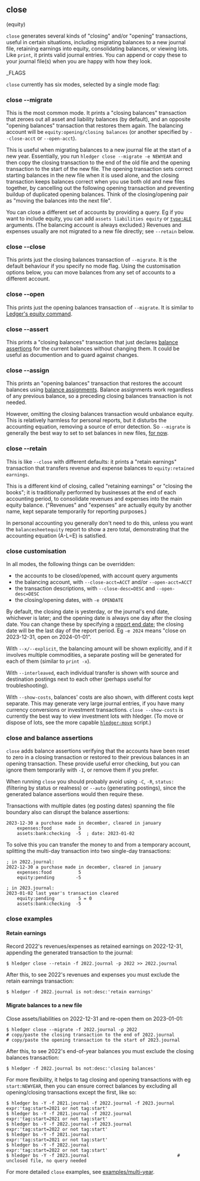 ## close

(equity)

`close` generates several kinds of "closing" and/or "opening" transactions, useful in certain situations, including
migrating balances to a new journal file, retaining earnings into equity, consolidating balances, or viewing lots.
Like `print`, it prints valid journal entries.
You can append or copy these to your journal file(s) when you are happy with how they look.

_FLAGS

<!-- related:  -->

`close` currently has six modes, selected by a single mode flag:

### close --migrate

This is the most common mode.
It prints a "closing balances" transaction that zeroes out all asset and liability balances (by default),
and an opposite "opening balances" transaction that restores them again.
The balancing account will be `equity:opening/closing balances` (or another specified by `--close-acct` or `--open-acct`).

This is useful when migrating balances to a new journal file at the start of a new year.
Essentially, you run `hledger close --migrate -e NEWYEAR`
and then copy the closing transaction to the end of the old file
and the opening transaction to the start of the new file.
The opening transaction sets correct starting balances in the new file when it is used alone,
and the closing transaction keeps balances correct when you use both old and new files together,
by cancelling out the following opening transaction and preventing buildup of duplicated opening balances.
Think of the closing/opening pair as "moving the balances into the next file".

You can close a different set of accounts by providing a query.
Eg if you want to include equity, you can add `assets liabilities equity` or [`type:ALE`](hledger.md#account-types) arguments.
(The balancing account is always excluded.)
Revenues and expenses usually are not migrated to a new file directly; see `--retain` below.

### close --close

This prints just the closing balances transaction of `--migrate`.
It is the default behaviour if you specify no mode flag.
Using the customisation options below, you can move balances from any set of accounts to a different account.

### close --open

This prints just the opening balances transaction of `--migrate`.
It is similar to [Ledger's equity command](https://ledger-cli.org/doc/ledger3.html#The-equity-command).

### close --assert

This prints a "closing balances" transaction that just declares [balance assertions](#balance-assertions)
for the current balances without changing them.
It could be useful as documention and to guard against changes.

### close --assign

This prints an "opening balances" transaction that
restores the account balances using [balance assignments](#balance-assignments).
Balance assignments work regardless of any previous balance, so a preceding closing balances transaction is not needed.

However, omitting the closing balances transaction would unbalance equity.
This is relatively harmless for personal reports, but it disturbs the accounting equation, removing a source of error detection.
So `--migrate` is generally the best way to set to set balances in new files, [for now](https://github.com/simonmichael/hledger/issues/2151).

### close --retain

This is like `--close` with different defaults:
it prints a "retain earnings" transaction that transfers revenue and expense balances to `equity:retained earnings`.

This is a different kind of closing, called "retaining earnings" or "closing the books";
it is traditionally performed by businesses at the end of each accounting period,
to consolidate revenues and expenses into the main equity balance.
("Revenues" and "expenses" are actually equity by another name, kept separate temporarily for reporting purposes.)

In personal accounting you generally don't need to do this,
unless you want the `balancesheetequity` report to show a zero total, demonstrating that the accounting equation (A-L=E) is satisfied.

### close customisation

In all modes, the following things can be overridden:

- the accounts to be closed/opened, with account query arguments
- the balancing account, with `--close-acct=ACCT` and/or `--open-acct=ACCT`
- the transaction descriptions, with `--close-desc=DESC` and `--open-desc=DESC`
- the closing/opening dates, with `-e OPENDATE`

By default, the closing date is yesterday, or the journal's end date, whichever is later;
and the opening date is always one day after the closing date.
You can change these by specifying a [report end date](#report-start--end-date);
the closing date will be the last day of the report period.
Eg `-e 2024` means "close on 2023-12-31, open on 2024-01-01".

With `--x/--explicit`, the balancing amount will be shown explicitly,
and if it involves multiple commodities, a separate posting will be generated for each of them
(similar to `print -x`).

With `--interleaved`, each individual transfer is shown with source and destination postings next to each other
(perhaps useful for troubleshooting).

With `--show-costs`, balances' costs are also shown, with different costs kept separate.
This may generate very large journal entries, if you have many currency conversions or investment transactions.
`close --show-costs` is currently the best way to view investment lots with hledger.
(To move or dispose of lots, see the more capable [`hledger-move`](scripts.md#hledger-move) script.)

### close and balance assertions

`close` adds balance assertions verifying
that the accounts have been reset to zero in a closing transaction
or restored to their previous balances in an opening transaction.
These provide useful error checking, but you can ignore them temporarily with `-I`,
or remove them if you prefer.

When running `close` you should probably avoid using `-C`, `-R`, `status:` (filtering by status or realness)
or `--auto` (generating postings), since the generated balance assertions would then require these.

Transactions with multiple dates (eg posting dates) spanning the file boundary
also can disrupt the balance assertions:

```journal
2023-12-30 a purchase made in december, cleared in january
    expenses:food          5
    assets:bank:checking  -5  ; date: 2023-01-02
```

To solve this you can transfer the money to and from a temporary account,
splitting the multi-day transaction into two single-day transactions:

```journal
; in 2022.journal:
2022-12-30 a purchase made in december, cleared in january
    expenses:food          5
    equity:pending        -5

; in 2023.journal:
2023-01-02 last year's transaction cleared
    equity:pending         5 = 0
    assets:bank:checking  -5
```

### close examples

#### Retain earnings

Record 2022's revenues/expenses as retained earnings on 2022-12-31,
appending the generated transaction to the journal:
 
```cli
$ hledger close --retain -f 2022.journal -p 2022 >> 2022.journal
```

After this, to see 2022's revenues and expenses you must exclude the retain earnings transaction:

```cli
$ hledger -f 2022.journal is not:desc:'retain earnings'
```

#### Migrate balances to a new file

Close assets/liabilities on 2022-12-31 and re-open them on 2023-01-01:

```cli
$ hledger close --migrate -f 2022.journal -p 2022
# copy/paste the closing transaction to the end of 2022.journal
# copy/paste the opening transaction to the start of 2023.journal
```

After this, to see 2022's end-of-year balances you must exclude the closing balances transaction:

```cli
$ hledger -f 2022.journal bs not:desc:'closing balances'
```

For more flexibility, it helps to tag closing and opening transactions with eg `start:NEWYEAR`,
then you can ensure correct balances by excluding all opening/closing transactions except the first, like so:

```cli
$ hledger bs -Y -f 2021.journal -f 2022.journal -f 2023.journal expr:'tag:start=2021 or not tag:start'
$ hledger bs -Y -f 2021.journal -f 2022.journal                 expr:'tag:start=2021 or not tag:start'
$ hledger bs -Y -f 2022.journal -f 2023.journal                 expr:'tag:start=2022 or not tag:start'
$ hledger bs -Y -f 2021.journal                                 expr:'tag:start=2021 or not tag:start'
$ hledger bs -Y -f 2022.journal                                 expr:'tag:start=2022 or not tag:start'
$ hledger bs -Y -f 2023.journal                                 # unclosed file, no query needed
```

For more detailed `close` examples, see [examples/multi-year](https://github.com/simonmichael/hledger/tree/master/examples/multi-year/).

